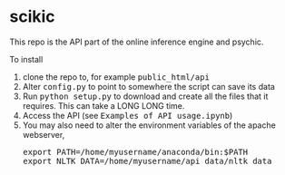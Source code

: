 # scikic

This repo is the API part of the online inference engine and psychic.

To install
<ol>
<li>clone the repo to, for example <tt>public_html/api</tt>
<li>Alter <tt>config.py</tt> to point to somewhere the script can save its data
<li>Run <tt>python setup.py</tt> to download and create all the files that it requires. This can take a LONG LONG time.
<li>Access the API (see <tt>Examples of API usage.ipynb</tt>)
<li>You may also need to alter the environment variables of the apache webserver,
<pre>export PATH=/home/myusername/anaconda/bin:$PATH
export NLTK_DATA=/home/myusername/api_data/nltk_data</pre>
</ol>
